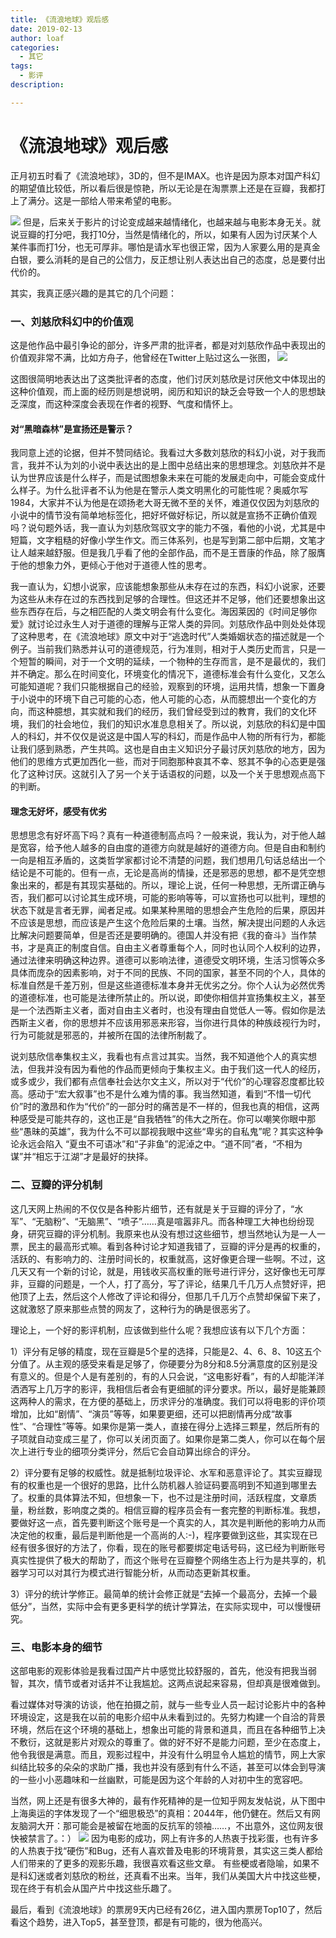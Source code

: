 ```yaml
---
title: 《流浪地球》观后感
date: 2019-02-13
author: loaf
categories:
  - 其它
tags:
  - 影评
description: 

---
```


# 《流浪地球》观后感

正月初五时看了《流浪地球》，3D的，但不是IMAX。也许是因为原本对国产科幻的期望值比较低，所以看后很是惊艳，所以无论是在淘票票上还是在豆瓣，我都打上了满分。这是一部给人带来希望的电影。
<!-- more -->
![](https://raw.githubusercontent.com/loaf/sa1/master/blog/images/20250904004609982.png)
但是，后来关于影片的讨论变成越来越情绪化，也越来越与电影本身无关。就说豆瓣的打分吧，我打10分，当然是情绪化的，所以，如果有人因为讨厌某个人某件事而打1分，也无可厚非。哪怕是请水军也很正常，因为人家要么用的是真金白银，要么消耗的是自己的公信力，反正想让别人表达出自己的态度，总是要付出代价的。

其实，我真正感兴趣的是其它的几个问题：

### 一、刘慈欣科幻中的价值观

这是他作品中最引争论的部分，许多严肃的批评者，都是对刘慈欣作品中表现出的价值观非常不满，比如方舟子，他曾经在Twitter上贴过这么一张图，
![](https://raw.githubusercontent.com/loaf/sa1/master/blog/images/20250904004641056.png)

这图很简明地表达出了这类批评者的态度，他们讨厌刘慈欣是讨厌他文中体现出的这种价值观，而上面的经历则是想说明，阅历和知识的缺乏会导致一个人的思想缺乏深度，而这种深度会表现在作者的视野、气度和情怀上。

#### 对“黑暗森林”是宣扬还是警示？

我同意上述的论据，但并不赞同结论。我看过大多数刘慈欣的科幻小说，对于我而言，我并不认为刘的小说中表达出的是上图中总结出来的思想理念。刘慈欣并不是认为世界应该是什么样子，而是试图想象未来在可能的发展走向中，可能会变成什么样子。为什么批评者不认为他是在警示人类文明黑化的可能性呢？奥威尔写1984，大家并不认为他是在颂扬老大哥无微不至的关怀，难道仅仅因为刘慈欣的小说中的情节没有简单地标签化，把好坏做好标记，所以就是宣扬不正确价值观吗？说句题外话，我一直认为刘慈欣驾驭文字的能力不强，看他的小说，尤其是中短篇，文字粗糙的好像小学生作文。而三体系列，也是写到第二部中后期，文笔才让人越来越舒服。但是我几乎看了他的全部作品，而不是王晋康的作品，除了服膺于他的想象力外，更倾心于他对于道德人性的思考。

我一直认为，幻想小说家，应该能想象那些从未存在过的东西，科幻小说家，还要为这些从未存在过的东西找到足够的合理性。但这还并不足够，他们还要想象出这些东西存在后，与之相匹配的人类文明会有什么变化。海因莱因的《时间足够你爱》就讨论过永生人对于道德的理解与正常人类的异同。刘慈欣作品中则处处体现了这种思考，在《流浪地球》原文中对于“逃逸时代”人类婚姻状态的描述就是一个例子。当前我们熟悉并认可的道德规范，行为准则，相对于人类历史而言，只是一个短暂的瞬间，对于一个文明的延续，一个物种的生存而言，是不是最优的，我们并不确定。那么在时间变化，环境变化的情况下，道德标准会有什么变化，又怎么可能知道呢？我们只能根据自己的经验，观察到的环境，运用共情，想象一下置身于小说中的环境下自己可能的心态，他人可能的心态，从而臆想出一个变化的方向，而这种臆想，其实就和我们的经历，我们曾经受到过的教育，我们的文化环境，我们的社会地位，我们的知识水准息息相关了。所以说，刘慈欣的科幻是中国人的科幻，并不仅仅是说这是中国人写的科幻，而是作品中人物的所有行为，都能让我们感到熟悉，产生共鸣。这也是自由主义知识分子最讨厌刘慈欣的地方，因为他们的思维方式更加西化一些，而对于同胞那种哀其不幸、怒其不争的心态更是强化了这种讨厌。这就引入了另一个关于话语权的问题，以及一个关于思想观点高下的判断。

#### 理念无好坏，感受有优劣

思想思念有好坏高下吗？真有一种道德制高点吗？一般来说，我认为，对于他人越是宽容，给予他人越多的自由度的道德方向就是越好的道德方向。但是自由和制约一向是相互矛盾的，这类哲学家都讨论不清楚的问题，我们想用几句话总结出一个结论是不可能的。但有一点，无论是高尚的情操，还是邪恶的思想，都不是凭空想象出来的，都是有其现实基础的。所以，理论上说，任何一种思想，无所谓正确与否，我们都可以讨论其生成环境，可能的影响等等，可以宣扬也可以批判，理想的状态下就是言者无罪，闻者足戒。如果某种黑暗的思想会产生危险的后果，原因并不应该是思想，而应该是产生这个危险后果的土壤。当然，解决提出问题的人永远比解决问题要简单，但是否还是要明确的。德国人并没有把《我的奋斗》当作禁书，才是真正的制度自信。自由主义者尊重每个人，同时也认同个人权利的边界，通过法律来明确这种边界。道德可以影响法律，道德受文明环境，生活习惯等众多具体而庞杂的因素影响，对于不同的民族、不同的国家，甚至不同的个人，具体的标准自然是千差万别，但是这些道德标准本身并无优劣之分。你个人认为必然优秀的道德标准，也可能是法律所禁止的。所以说，即使你相信并宣扬集权主义，甚至是一个法西斯主义者，面对自由主义者时，也没有理由自觉低人一等。假如你是法西斯主义者，你的思想并不应该用邪恶来形容，当你进行具体的种族歧视行为时，行为可能就是邪恶的，并被所在国的法律所制裁了。

说刘慈欣信奉集权主义，我看也有点言过其实。当然，我不知道他个人的真实想法，但我并没有因为看他的作品而更倾向于集权主义。由于我们这一代人的经历，或多或少，我们都有点信奉社会达尔文主义，所以对于“代价”的心理容忍度都比较高。感动于“宏大叙事”也不是什么难为情的事。我当然知道，看到“不惜一切代价”时的激昂和作为“代价”的一部分时的痛苦是不一样的，但我也真的相信，这两种感受是可能共存的，这也正是“自我牺牲”的伟大之所在。你可以嘲笑你眼中那些“愚昧的英雄”，我为什么不可以鄙视我眼中这些“卑劣的自私鬼”呢？其实这种争论永远会陷入 “夏虫不可语冰”和“子非鱼”的泥淖之中。“道不同”者，“不相为谋”并“相忘于江湖”才是最好的抉择。

### 二、豆瓣的评分机制

这几天网上热闹的不仅仅是各种影片细节，还有就是关于豆瓣的评分了，“水军”、“无脑粉”、“无脑黑”、“喷子”……真是喧嚣非凡。而各种理工大神也纷纷现身，研究豆瓣的评分机制。我原来也从没有想过这些细节，想当然地认为是一人一票，民主的最高形式嘛。看到各种讨论才知道我错了，豆瓣的评分是再的权重的，活跃的、有影响力的、注册时间长的，权重就高，这好像更合理一些啊。不过，这几天又有一个新的讨论，就是，用钱收买高权重的账号进行评分，这好像也无可厚非，豆瓣的问题是，一个人，打了高分，写了评论，结果几千几万人点赞好评，把他顶了上去，然后这个人修改了评论和得分，但那几千几万个点赞却保留下来了，这就激怒了原来那些点赞的网友了，这种行为的确是很恶劣了。

理论上，一个好的影评机制，应该做到些什么呢？我想应该有以下几个方面：

1）评分有足够的精度，现在豆瓣是5个星的选择，只能是2、4、6、8、10这五个分值了。从主观的感受来看是足够了，你硬要分为8分和8.5分满意度的区别是没有意义的。但是个人是有差别的，有的人只会说，“这电影好看”，有的人却能洋洋洒洒写上几万字的影评，我相信后者会有更细腻的评分要求。所以，最好是能兼顾这两种人的需求，在方便的基础上，历求评分的准确度。我们可以将电影的评价项增加，比如“剧情”、“演员”等等，如果要更细，还可以把剧情再分成“故事性”、“合理性”等等。如果你是第一类人，直接在得分上选择三颗星，然后所有的子项就自动变成三星了，你可以关闭页面了。如果你是第二类人，你可以在每个层次上进行专业的细项分类评分，然后它会自动算出综合的评分。

2）评分要有足够的权威性。就是抵制垃圾评论、水军和恶意评论了。其实豆瓣现有的权重也是一个很好的思路，比什么防机器人验证码要高明到不知道到哪里去了。权重的具体算法不知，但想象一下，也不过是注册时间，活跃程度，文章质量，粉丝数，影响度之类的。相信豆瓣的程序员会有一套完整的判断标准。我想，要做好这一点，首先要判断这个账号是一个真实的人，其次是判断他的影响力从而决定他的权重，最后是判断他是一个高尚的人:-)，程序要做到这些，其实现在已经有很多很好的方法了，你看，现在的账号都要绑定电话号码，这已经为判断账号真实性提供了极大的帮助了，而这个账号在豆瓣整个网络生态上行为是共享的，机器学习可以对其行为模式进行智能分析，从而动态更新其权重。

3）评分的统计学修正。最简单的统计会修正就是“去掉一个最高分，去掉一个最低分”，当然，实际中会有更多更科学的统计学算法，在实际实现中，可以慢慢研究。

### 三、电影本身的细节

这部电影的观影体验是我看过国产片中感觉比较舒服的，首先，他没有把我当弱智，其次，情节或者对话并不让我尴尬。这两点说起来容易，但却真是很难做到。

看过媒体对导演的访谈，他在拍摄之前，就与一些专业人员一起讨论影片中的各种环境设定，这是我在以前的电影介绍中从未看到过的。先努力构建一个自洽的背景环境，然后在这个环境的基础上，想象出可能的背景和道具，而且在各种细节上决不敷衍，这就是影片对观众的尊重了。做的好不好不是能力问题，至少在态度上，他令我很是满意。而且，观影过程中，并没有什么明显令人尴尬的情节，网上大家纠结比较多的朵朵的求助广播，我也并没有感到有什么不适，甚至可以体会到导演的一些小小恶趣味和一丝幽默，可能是因为这个年龄的人对初中生的宽容吧。

当然，网上还是有很多大神的，最有作死精神的是一位知乎网友发帖说，从下图中上海奥运的字体发现了一个“细思极恐”的真相：2044年，他仍健在。然后又有网友脑洞大开：那可能会是被留在地面的反抗军的领袖……，不出意外，这位网友很快被禁言了。：）
![](https://raw.githubusercontent.com/loaf/sa1/master/blog/images/20250904004738942.png)
因为电影的成功，网上有许多的人热衷于找彩蛋，也有许多的人热衷于找“硬伤”和Bug，还有人喜欢普及电影的环境背景，其实这三类人都给人们带来的了更多的观影乐趣，我很喜欢看这些文章。 有些梗或者隐喻，如果不是科幻迷或者刘慈欣的粉丝，还真看不出来。当年，我们从美国大片中找这些梗，现在终于有机会从国产片中找这些乐趣了。

最后，看到《流浪地球》的票房9天内已经有26亿，进入国内票房Top10了，然后看这个趋势，进入Top5，甚至登顶，都是有可能的，很为他高兴。
